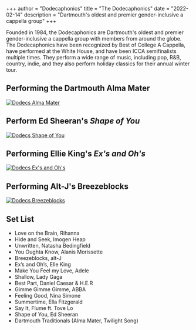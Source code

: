 +++
author = "Dodecaphonics"
title = "The Dodecaphonics"
date = "2022-02-14"
description = "Dartmouth's oldest and premier gender-inclusive a cappella group"
+++

Founded in 1984, the Dodecaphonics are Dartmouth's oldest and premier gender-inclusive a cappella group with members from around the globe. The Dodecaphonics have been recognized by Best of College A Cappella, have performed at the White House, and have been ICCA semifinalists multiple times. They perform a wide range of music, including pop, R&B, country, indie, and they also perform holiday classics for their annual winter tour.

## Performing the Dartmouth Alma Mater
[![Dodecs Alma Mater](https://res.cloudinary.com/marcomontalbano/image/upload/v1645042218/video_to_markdown/images/youtube--72Y2R6pYDTE-c05b58ac6eb4c4700831b2b3070cd403.jpg)](https://youtu.be/72Y2R6pYDTE "Dodecs Alma Mater")

## Perform Ed Sheeran's *Shape of You*
[![Dodecs Shape of You](https://res.cloudinary.com/marcomontalbano/image/upload/v1645043433/video_to_markdown/images/youtube--aVMl6KCwrVQ-c05b58ac6eb4c4700831b2b3070cd403.jpg)](https://www.youtube.com/watch?v=aVMl6KCwrVQ "Dodecs Shape of You")

## Performing Ellie King's *Ex's and Oh's*
[![Dodecs Ex's and Oh's](https://res.cloudinary.com/marcomontalbano/image/upload/v1645043476/video_to_markdown/images/youtube--YVkhnTdoJtk-c05b58ac6eb4c4700831b2b3070cd403.jpg)](https://www.youtube.com/watch?v=YVkhnTdoJtk "Dodecs Ex's and Oh's")

## Performing Alt-J's Breezeblocks
[![Dodecs Breezeblocks](https://res.cloudinary.com/marcomontalbano/image/upload/v1645043673/video_to_markdown/images/youtube--V6zGx5z1Myg-c05b58ac6eb4c4700831b2b3070cd403.jpg)](https://www.youtube.com/watch?v=V6zGx5z1Myg "Dodecs Breezeblocks")


## Set List
* Love on the Brain, Rihanna
* Hide and Seek, Imogen Heap
* Unwritten, Natasha Bedingfield
* You Oughta Know, Alanis Morissette
* Breezeblocks, alt-J
* Ex’s and Oh’s, Elle King
* Make You Feel my Love, Adele
* Shallow, Lady Gaga
* Best Part, Daniel Caesar & H.E.R
* Gimme Gimme Gimme, ABBA
* Feeling Good, Nina Simone
* Summertime, Ella Fitzgerald
* Say It, Flume ft. Tove Lo
* Shape of You, Ed Sheeran
* Dartmouth Traditionals (Alma Mater, Twilight Song)
